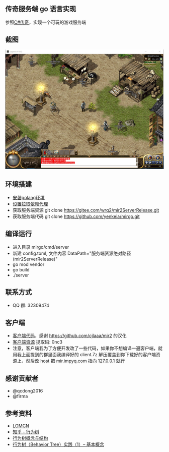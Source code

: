 传奇服务端 go 语言实现
--------------------
参照[C#传奇](https://github.com/Suprcode/mir2)，实现一个可玩的游戏服务端

截图
--------------------
![image](./assets/img1.jpg)

环境搭建
--------------------
  * [安装golang环境](http://docscn.studygolang.com/doc/install)
  * [设置拉取依赖代理](https://goproxy.io/zh/)
  * 获取服务端资源 git clone https://gitee.com/wrq2/mir2ServerRelease.git
  * 获取服务端代码 git clone https://github.com/yenkeia/mirgo.git

编译运行
--------------------
  * 进入目录 mirgo/cmd/server
  * 新建 config.toml, 文件内容 DataPath="服务端资源绝对路径(mir2ServerRelease)"
  * go mod vendor 
  * go build 
  * ./server
  
联系方式
--------------------
  * QQ 群: 32309474

客户端
--------------------
  * [客户端代码](https://gitee.com/wrq2/mir2.git)，感谢 https://github.com/cjlaaa/mir2 的汉化
  * [客户端资源](https://pan.baidu.com/s/1ELI8pO278v9JRyt6lS-A8Q) 提取码: 0nc3
  * 注意，客户端我为了方便开发改了一些代码，如果你不想编译一遍客户端，就用我上面提到的群里面我编译好的 client.7z 解压覆盖到你下载好的客户端资源上，然后改 host 把 mir.impyq.com 指向 127.0.0.1 就行

感谢贡献者
--------------------
  * @qcdong2016 
  * @firma

参考资料
--------------------
- [LOMCN](https://www.lomcn.org/forum/)
- [知乎 - 行为树](https://www.zhihu.com/search?type=content&q=%E8%A1%8C%E4%B8%BA%E6%A0%91)
- [行为树概念与结构](https://zhuanlan.zhihu.com/p/92298402)
- [行为树（Behavior Tree）实践（1）– 基本概念](http://www.aisharing.com/archives/90)
